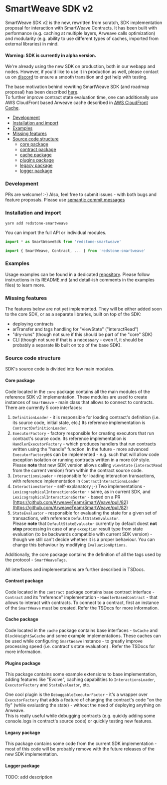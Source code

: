 # SmartWeave SDK v2

SmartWeave SDK v2 is the new, rewritten from scratch, SDK implementation proposal for interaction with SmartWeave Contracts.
It has been built with performance (e.g. caching at multiple layers, Arweave calls optimization)
and modularity (e.g. ability to use different types of caches, imported from external libraries) in mind.

#### Warning: SDK is currently in alpha version.
We're already using the new SDK on production, both in our webapp and nodes.
However, if you'd like to use it in production as well, please contact us on [discord](https://discord.com/invite/PVxBZKFr46) to ensure a smooth transition and get help with testing.

The base motivation behind rewriting SmartWeave SDK (and roadmap proposal) has been described [here](https://github.com/redstone-finance/redstone-smartweave/blob/main/docs/ROAD_MAP.md).  
To further improve contract state evaluation time, one can additionally use AWS CloudFront based Arweave cache described in [AWS CloudFront Cache](https://github.com/redstone-finance/redstone-smartweave-contracts/blob/main/docs/CACHE.md).

- [Development](#development)
- [Installation and import](#installation-and-import)
- [Examples](#examples)
- [Missing features](#missing-features)
- [Source code structure](#source-code-structure)
    - [core package](#core-package)
    - [contract package](#contract-package)
    - [cache package](#cache-package)
    - [plugins package](#plugins-package)
    - [legacy package](#legacy-package)
    - [logger package](#logger-package)

### Development
PRs are welcome! :-) Also, feel free to submit issues - with both bugs and feature proposals.
Please use [semantic commit messages](https://gist.github.com/joshbuchea/6f47e86d2510bce28f8e7f42ae84c716)

### Installation and import

`yarn add redstone-smartweave`

You can import the full API or individual modules.

```typescript
import * as SmartWeaveSdk from 'redstone-smartweave'
```

```typescript
import { SmartWeave, Contract, ... } from 'redstone-smartweave'
```

### Examples
Usage examples can be found in
a dedicated [repository](https://github.com/redstone-finance/redstone-smartweave-examples).
Please follow instructions in its README.md (and detail-ish comments in the examples files) to learn more.

### Missing features
The features below are not yet implemented. They will be either added soon to the core SDK, or as 
a separate libraries, built on top of the SDK:
- deploying contracts
- arTransfer and tags handling for "viewState" ("interactRead")
- "dry-runs" (though not sure if this should be part of the "core" SDK)
- CLI (though not sure if that is a necessary - even if, it should be
  probably a separate lib built on top of the base SDK).


### Source code structure
SDK's source code is divided into few main modules.

#### Core package
Code located in the `core` package contains all the main modules of the reference SDK v2 implementation.
These modules are used to create instances of `SmartWeave` - main class that allows to connect to contracts.
There are currently 5 core interfaces:
1. `DefinitionLoader` - it is responsible for loading contract's definition (i.e. its source code, initial state, etc.)
   Its reference implementation is `ContractDefinitionLoader`.
2. `ExecutorFactory` - factory responsible for creating executors that run contract's source code. Its reference implementation is
   `HandlerExecutorFactory` - which produces handlers that run contracts written using the "handle" function.
   In the future - more advanced `ExecutorFactory`ies can be implemented - e.g. such that will allow
   code exception isolation or running contracts written in a more `OOP` style.  
   Please **note** that new SDK version allows calling `viewState` (`interactRead` from the current version) from within the contract source code.
3. `InteractionsLoader` - responsible for loading interaction transactions, with reference implementation in `ContractInteractionsLoader`
4. `InteractionsSorter` - self-explanatory ;-) Two implementations - `LexicographicalInteractionsSorter` - same, as in
   current SDK, and `LexicographicalInteractionsSorter` - based on a PR [https://github.com/ArweaveTeam/SmartWeave/pull/82](https://github.com/ArweaveTeam/SmartWeave/pull/82)
5. `StateEvaluator` - responsible for evaluating the state for a given set of transactions, with reference `DefaultStateEvaluator`.  
   Please **note** that `DefaultStateEvaluator` currently by default doest **not stop** processing in case of any `exception` result type from state evaluation (to be backwards compatible
   with current SDK version) - though we still can't decide whether it is a proper behaviour.
   You can change this behaviour by modifying `EvaluationOptions`.

Additionally, the core package contains the definition of all the tags used by the protocol - `SmartWeaveTags`.

All interfaces and implementations are further described in TSDocs.

#### Contract package
Code located in the `contract` package contains base contract interface - `Contract` and its
"reference" implementation - `HandlerBasedContract` - that allows to interact with contracts.
To connect to a contract, first an instance of the `SmartWeave` must be created.
Refer the TSDocs for more information.

#### Cache package
Code located in the `cache` package contains base interfaces - `SwCache` and `BlockHeightSwCache`
and some example implementations. These caches can be used while configuring `SmartWeave`
instance - to greatly improve processing speed (i.e. contract's state evaluation)  .
Refer the TSDocs for more information.

#### Plugins package
This package contains some example extensions to base implementation, adding features like "Evolve", caching
capabilities to `InteractionsLoader`, `ExecutorFactory` and `StateEvaluator`, etc.

One cool plugin is the `DebuggableExecutorFactor` - it's a wrapper over `ExecutorFactory` that adds a feature
of changing the contract's code "on the fly" (while evaluating the state) - without the need of deploying anything on Arweave.  
This is really useful while debugging contracts (e.g. quickly adding some console.logs in contract's source code)
or quickly testing new features.

#### Legacy package
This package contains some code from the current SDK implementation - most of 
this code will be probably remove with the future releases of the new SDK implementation.

#### Logger package
TODO: add description
